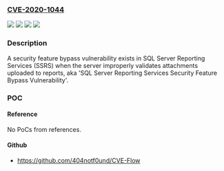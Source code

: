 ### [CVE-2020-1044](https://cve.mitre.org/cgi-bin/cvename.cgi?name=CVE-2020-1044)
![](https://img.shields.io/static/v1?label=Product&message=SQL%20Server%202017%20Reporting%20Services&color=blue)
![](https://img.shields.io/static/v1?label=Product&message=SQL%20Server%202019%20Reporting%20Services&color=blue)
![](https://img.shields.io/static/v1?label=Version&message=n%2Fa&color=blue)
![](https://img.shields.io/static/v1?label=Vulnerability&message=Security%20Feature%20Bypass&color=brighgreen)

### Description

A security feature bypass vulnerability exists in SQL Server Reporting Services (SSRS) when the server improperly validates attachments uploaded to reports, aka 'SQL Server Reporting Services Security Feature Bypass Vulnerability'.

### POC

#### Reference
No PoCs from references.

#### Github
- https://github.com/404notf0und/CVE-Flow

